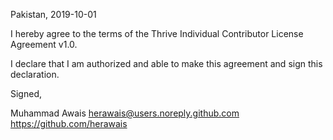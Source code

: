 Pakistan, 2019-10-01

I hereby agree to the terms of the Thrive Individual Contributor License
Agreement v1.0.

I declare that I am authorized and able to make this agreement and sign this
declaration.

Signed,

Muhammad Awais herawais@users.noreply.github.com https://github.com/herawais
